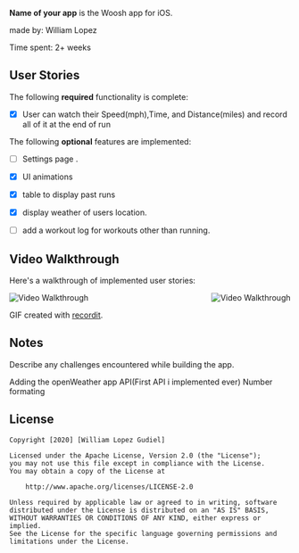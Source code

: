 **Name of your app** is the Woosh app for iOS.

made by: William Lopez

Time spent: 2+ weeks

## User Stories

The following **required** functionality is complete:

* [x] User can watch their Speed(mph),Time, and Distance(miles) and record all of it at the end of run

The following **optional** features are implemented:
* [ ] Settings page .
* [x] UI animations
* [x] table to display past runs
* [x] display weather of users location.
* [ ] add a workout log for workouts other than running. 


## Video Walkthrough 

Here's a walkthrough of implemented user stories:

<img src='https://recordit.co/8bA7FGBZAN.gif' title='Video Walkthrough' width='' alt='Video Walkthrough' />
<img src='https://recordit.co/8bA7FGBZAN.gif' title='Video Walkthrough' width='' alt='Video Walkthrough' style='float: right;' />

GIF created with [recordit](https://recordit.co/).

## Notes

Describe any challenges encountered while building the app.

  Adding the openWeather app API(First API i implemented ever)
  Number formating

## License

    Copyright [2020] [William Lopez Gudiel]

    Licensed under the Apache License, Version 2.0 (the "License");
    you may not use this file except in compliance with the License.
    You may obtain a copy of the License at

        http://www.apache.org/licenses/LICENSE-2.0

    Unless required by applicable law or agreed to in writing, software
    distributed under the License is distributed on an "AS IS" BASIS,
    WITHOUT WARRANTIES OR CONDITIONS OF ANY KIND, either express or implied.
    See the License for the specific language governing permissions and
    limitations under the License.

